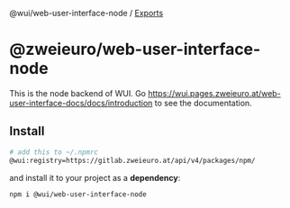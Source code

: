 @wui/web-user-interface-node / [Exports](modules.md)

# @zweieuro/web-user-interface-node

This is the node backend of WUI. Go https://wui.pages.zweieuro.at/web-user-interface-docs/docs/introduction to see the documentation.

## Install

```bash
# add this to ~/.npmrc
@wui:registry=https://gitlab.zweieuro.at/api/v4/packages/npm/
```

and install it to your project as a **dependency**:

```bash
npm i @wui/web-user-interface-node
```
